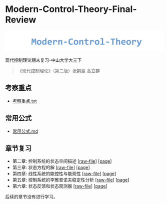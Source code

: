 # Modern-Control-Theory-Final-Review

![](./docs/assets/mct.png)

现代控制理论期末复习-中山大学大三下

> 《现代控制理论》（第二版）张嗣瀛 高立群

## 考察重点

- [考察重点.txt](./考察重点.txt)

## 常用公式

- [常用公式.md](./常用公式.md)

## 章节复习

- 第二章: 控制系统的状态空间描述 [[raw-file](./docs/chapter2.md)] [[page](#)]
- 第三章: 状态方程的解 [[raw-file](./docs/chapter3.md)] [[page](#)]
- 第四章: 线性系统的能控性与能观性 [[raw-file](#)] [[page](#)]
- 第五章: 控制系统的李雅普诺夫稳定性分析 [[raw-file](#)] [[page](#)]
- 第六章: 状态反馈和状态观测器 [[raw-file](#)] [[page](#)]

后续的章节没有进行学习。